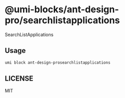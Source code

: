 # @umi-blocks/ant-design-pro/searchlistapplications

SearchListApplications

## Usage

```sh
umi block ant-design-prosearchlistapplications
```

## LICENSE

MIT
